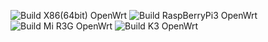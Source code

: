 ![Build X86(64bit) OpenWrt](https://github.com/naizhao/OpenWrt-Custom-Build/workflows/Build%20X86(64bit)%20OpenWrt/badge.svg)
![Build RaspBerryPi3 OpenWrt](https://github.com/naizhao/OpenWrt-Custom-Build/workflows/Build%20RaspBerryPi3%20OpenWrt/badge.svg)
![Build Mi R3G OpenWrt](https://github.com/naizhao/OpenWrt-Custom-Build/workflows/Build%20Mi%20R3G%20OpenWrt/badge.svg)
![Build K3 OpenWrt](https://github.com/naizhao/OpenWrt-Custom-Build/workflows/Build%20K3%20OpenWrt/badge.svg)